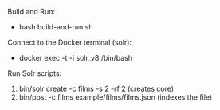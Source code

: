Build and Run:
- bash build-and-run.sh

Connect to the Docker terminal (solr): 
- docker exec -t -i solr_v8 /bin/bash

Run Solr scripts:
1. bin/solr create -c films -s 2 -rf 2  (creates core)
2. bin/post -c films example/films/films.json (indexes the file)
